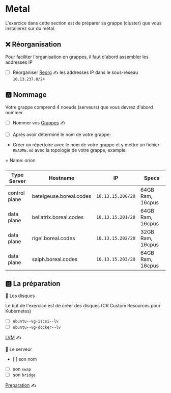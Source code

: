 # Metal

L'exercice dans cette section est de préparer sa grappe (cluster) que vous installerez sur du métal.

## :x: Réorganisation

Pour faciliter l'organisation en grappes, il faut d'abord assembler les addresses IP

- [ ] Réorganiser [Reorg](.doc/Reorg.md) :writing_hand:	 les addresses IP dans le sous-réseau `10.13.237.0/24`


## :a: Nommage

Votre grappe comprend 4 noeuds (serveurs) que vous devrez d'abord nommer

- [ ] Nommer vos [Grappes](.doc/Grappes.md) :writing_hand:	 


- [ ] Après avoir déterminé le nom de votre grappe:

* Créer un répertoire avec le nom de votre grappe et y mettre un fichier `README.md` avec la topologie de votre grappe, example:

:star: Name: orion

| Type Server   | Hostname                |  IP               | Specs                 |
|---------------|-------------------------|-------------------|-----------------------|
| control plane | betelgeuse.boreal.codes | `10.13.15.200/20` | 64GB Ram,      16cpus |
| data plane    | bellatrix.boreal.codes  | `10.13.15.201/20` | 64GB Ram,      16cpus |
| data plane    | rigel.boreal.codes      | `10.13.15.202/20` | 32GB Ram,      16cpus |
| data plane    | saiph.boreal.codes      | `10.13.15.203/20` | 64GB Ram,      16cpus |

## :b: La préparation

:round_pushpin: Les disques

Le but de l'exercice est de créer des disques (CR Custom Resources pour Kubernetes)

- [ ] `ubuntu--vg-iscsi--lv`
- [ ] `ubuntu--vg-docker--lv`

[LVM](https://github.com/CollegeBoreal/Tutoriels/tree/main/O.OS/1.Linux/L.LVM) :writing_hand:	

:round_pushpin: Le serveur

- [ ] son nom
- [ ] son `swap`
- [ ] son `bridge`

[Preparation](.doc/Preparation.md) :writing_hand:	
